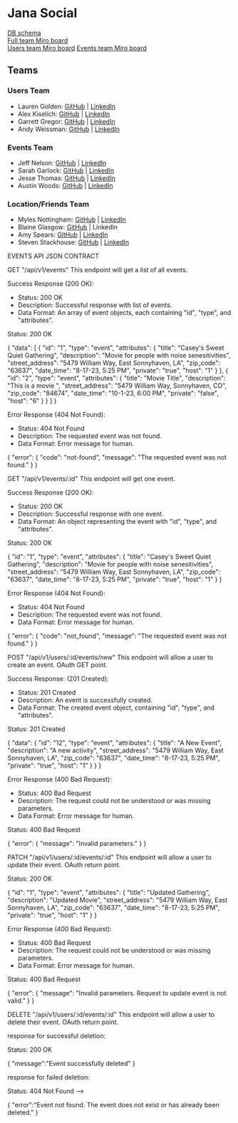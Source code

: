 <h1> Jana Social </h1>

[DB schema](https://erd.dbdesigner.net/designer/schema/1690390259-jana_social) <br>
[Full team Miro board](https://miro.com/app/board/uXjVMz_g040=/)<br>
[Users team Miro board](https://miro.com/app/board/uXjVMz5BkDM=/)
[Events team Miro board](https://miro.com/app/board/uXjVMz4nZmc=/)


<h2> Teams </h2>

<h3> Users Team </h3>

 - Lauren Golden: [GitHub](https://github.com/goldenll) | [LinkedIn](https://www.linkedin.com/in/goldenll/)
 - Alex Kiselich: [GitHub](https://github.com/AlexKiselich) | [LinkedIn](https://www.linkedin.com/in/alexanderkiselich/)
 - Garrett Gregor: [GitHub](https://github.com/garrettgregor) | [LinkedIn](https://www.linkedin.com/in/garrett-gregor/)
 - Andy Weissman: [GitHub](https://github.com/andyweissman6) | [LinkedIn](https://www.linkedin.com/in/andy-weissman/)

<h3> Events Team </h3>

 - Jeff Nelson: [GitHub](https://github.com/jpnelson85) | [LinkedIn](https://www.linkedin.com/in/jeff-nelson-307aba45/)
 - Sarah Garlock: [GitHub](https://github.com/sarahgarlock) | [LinkedIn](https://www.linkedin.com/in/sarah-garlock-795855195/)
 - Jesse Thomas: [GitHub](https://github.com/jgthomas-12) | [LinkedIn](https://www.linkedin.com/in/jesse-g-thomas/)
 - Austin Woods: [GitHub](https://github.com/boomclear) | [LinkedIn](https://www.linkedin.com/in/austin-woods-1830aa195/)

<h3> Location/Friends Team </h3>

 - Myles Nottingham: [GitHub](https://github.com/MylesNottingham) | [LinkedIn](https://www.linkedin.com/in/mylesnottingham/)
 - Blaine Glasgow: [GitHub](https://github.com/GlowMunch) | LinkedIn
 - Amy Spears: [GitHub](https://github.com/Amspears007) | [LinkedIn](https://www.linkedin.com/in/amy-marie-spears-900997105/)
 - Steven Stackhouse: [GitHub](https://github.com/stackmm) | [LinkedIn](https://www.linkedin.com/in/steven-stackhouse/)


EVENTS API JSON CONTRACT

GET "/api/v1/events"
This endpoint will get a list of all events.

Success Response (200 OK):
  - Status: 200 OK
  - Description: Successful response with list of events.
  - Data Format: An array of event objects, each containing "id", "type", and "attributes".

Status: 200 OK

{
  "data": [
    {
      "id": "1",
      "type": "event",
      "attributes": {
        "title": "Casey's Sweet Quiet Gathering",
        "description": "Movie for people with noise senesitivities",
        "street_address": "5479 William Way, East Sonnyhaven, LA",
        "zip_code": "63637",
        "date_time": "8-17-23, 5:25 PM",
        "private": "true",
        "host": "1"
      }
    },
     {
      "id": "2",
      "type": "event",
      "attributes": {
        "title": "Movie Title",
        "description": "This is a movie ",
        "street_address": "5479 William Way, Sonnyhaven, CO",
        "zip_code": "84674",
        "date_time": "10-1-23, 6:00 PM",
        "private": "false",
        "host": "6"
      }
    }
  ]
}

Error Response (404 Not Found):
  - Status: 404 Not Found
  - Description: The requested event was not found.
  - Data Format: Error message for human.

{
  "error": {
    "code": "not-found",
    "message": "The requested event was not found."
  }
}

GET "/api/v1/events/:id"
This endpoint will get one event.

Success Response (200 OK):
  - Status: 200 OK
  - Description: Successful response with one event.
  - Data Format: An object representing the event with "id", "type", and "attributes".

Status: 200 OK

{
  "id": "1",
  "type": "event",
  "attributes": {
    "title": "Casey's Sweet Quiet Gathering",
    "description": "Movie for people with noise senesitivities",
    "street_address": "5479 William Way, East Sonnyhaven, LA",
    "zip_code": "63637",
    "date_time": "8-17-23, 5:25 PM",
    "private": "true",
    "host": "1"
  }
}

Error Response (404 Not Found):
  - Status: 404 Not Found
  - Description: The requested event was not found.
  - Data Format: Error message for human.

{
  "error": {
    "code": "not_found",
    "message": "The requested event was not found."
  }
}

POST "/api/v1/users/:id/events/new"
This endpoint will allow a user to create an event.
OAuth GET point.

Success Response: (201 Created):
  - Status: 201 Created
  - Description: An event is successfully created.
  - Data Format: The created event object, containing "id", "type", and "attributes".

Status: 201 Created

{
  "data": {
    "id": "12",
    "type": "event",
    "attributes": {
      "title": "A New Event",
      "description": "A new activity",
      "street_address": "5479 William Way, East Sonnyhaven, LA",
      "zip_code": "63637",
      "date_time": "8-17-23, 5:25 PM",
      "private": "true",
      "host": "1"
    }
  }
}

Error Response (400 Bad Request):
  - Status: 400 Bad Request
  - Description: The request could not be understood or was missing parameters.
  - Data Format: Error message for human.

Status: 400 Bad Request

{
  "error": {
    "message": "Invalid parameters."
  }
}

PATCH "/api/v1/users/:id/events/:id"
This endpoint will allow a user to update their event.
OAuth return point.

Status: 200 OK

{
  "id": "1",
  "type": "event",
  "attributes": {
    "title": "Updated Gathering",
    "description": "Updated Movie",
    "street_address": "5479 William Way, East Sonnyhaven, LA",
    "zip_code": "63637",
    "date_time": "8-17-23, 5:25 PM",
    "private": "true",
    "host": "1"
  }
}

Error Response (400 Bad Request):
  - Status: 400 Bad Request
  - Description: The request could not be understood or was missing parameters.
  - Data Format: Error message for human.

Status: 400 Bad Request

{
  "error": {
    "message": "Invalid parameters. Request to update event is not valid."
  }
}

DELETE "/api/v1/users/:id/events/:id"
This endpoint will allow a user to delete their event.
OAuth return point.

response for successful deletion:

Status: 200 OK

{
"message":"Event successfully deleted"
}

response for failed deletion:

<!-- Status: 400 Bad Request

{
"error":"Invalid request parameters"
} -->

Status: 404 Not Found -->

{
"error":"Event not found. The event does not exist or has already been deleted."
}

